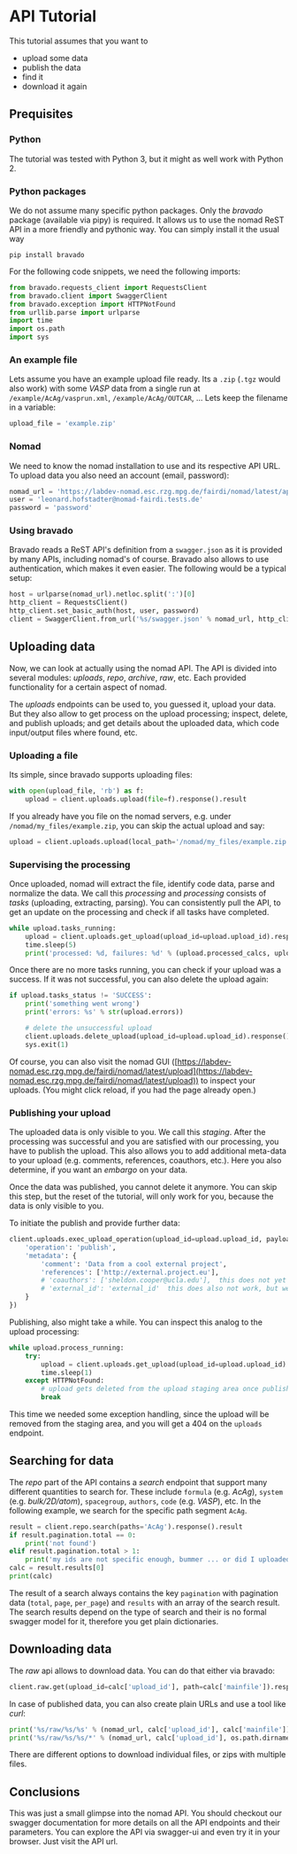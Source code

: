 # API Tutorial

This tutorial assumes that you want to

- upload some data
- publish the data
- find it
- download it again

## Prequisites

### Python
The tutorial was tested with Python 3, but it might as well work with Python 2.

### Python packages
We do not assume many specific python packages. Only the *bravado* package (available
via pipy) is required. It allows us to use the nomad ReST API in a more friendly and
pythonic way. You can simply install it the usual way

```
pip install bravado
```

For the following code snippets, we need the following imports:

```python
from bravado.requests_client import RequestsClient
from bravado.client import SwaggerClient
from bravado.exception import HTTPNotFound
from urllib.parse import urlparse
import time
import os.path
import sys
```

### An example file
Lets assume you have an example upload file ready. Its a `.zip` (`.tgz` would also work)
with some *VASP* data from a single run at `/example/AcAg/vasprun.xml`, `/example/AcAg/OUTCAR`, ...
Lets keep the filename in a variable:

```python
upload_file = 'example.zip'
```

### Nomad
We need to know the nomad installation to use and its respective API URL. To upload
data you also need an account (email, password):

```python
nomad_url = 'https://labdev-nomad.esc.rzg.mpg.de/fairdi/nomad/latest/api'
user = 'leonard.hofstadter@nomad-fairdi.tests.de'
password = 'password'
```

### Using bravado
Bravado reads a ReST API's definition from a `swagger.json` as it is provided by
many APIs, including nomad's of course. Bravado also allows to use authentication,
which makes it even easier. The following would be a typical setup:

```python
host = urlparse(nomad_url).netloc.split(':')[0]
http_client = RequestsClient()
http_client.set_basic_auth(host, user, password)
client = SwaggerClient.from_url('%s/swagger.json' % nomad_url, http_client=http_client)
```

## Uploading data
Now, we can look at actually using the nomad API. The API is divided into several
modules: *uploads*, *repo*, *archive*, *raw*, etc. Each provided functionality for
a certain aspect of nomad.

The *uploads* endpoints can be used to, you guessed it, upload your data. But they
also allow to get process on the upload processing; inspect, delete, and publish uploads;
and get details about the uploaded data, which code input/output files where found, etc.

### Uploading a file

Its simple, since bravado supports uploading files:

```python
with open(upload_file, 'rb') as f:
    upload = client.uploads.upload(file=f).response().result
```

If you already have you file on the nomad servers, e.g. under `/nomad/my_files/example.zip`,
you can skip the actual upload and say:
```python
upload = client.uploads.upload(local_path='/nomad/my_files/example.zip').response().result
```

### Supervising the processing

Once uploaded, nomad will extract the file, identify code data, parse and normalize the
data. We call this *processing* and *processing* consists of *tasks* (uploading, extracting, parsing).
You can consistently pull the API, to get an update on the processing and check if all
tasks have completed.

```python
while upload.tasks_running:
    upload = client.uploads.get_upload(upload_id=upload.upload_id).response().result
    time.sleep(5)
    print('processed: %d, failures: %d' % (upload.processed_calcs, upload.failed_calcs))
```

Once there are no more tasks running, you can check if your upload was a success. If it
was not successful, you can also delete the upload again:
```python
if upload.tasks_status != 'SUCCESS':
    print('something went wrong')
    print('errors: %s' % str(upload.errors))

    # delete the unsuccessful upload
    client.uploads.delete_upload(upload_id=upload.upload_id).response().result
    sys.exit(1)
```

Of course, you can also visit the nomad GUI
([https://labdev-nomad.esc.rzg.mpg.de/fairdi/nomad/latest/upload](https://labdev-nomad.esc.rzg.mpg.de/fairdi/nomad/latest/upload))
to inspect your uploads. (You might click reload, if you had the page already open.)


### Publishing your upload
The uploaded data is only visible to you. We call this *staging*. After the processing
was successful and you are satisfied with our processing, you have to publish the upload.
This also allows you to add additional meta-data to your upload (e.g. comments, references, coauthors, etc.).
Here you also determine, if you want an *embargo* on your data.

Once the data was published, you cannot delete it anymore. You can skip this step, but
the reset of the tutorial, will only work for you, because the data is only visible to you.

To initiate the publish and provide further data:
```python
client.uploads.exec_upload_operation(upload_id=upload.upload_id, payload={
    'operation': 'publish',
    'metadata': {
        'comment': 'Data from a cool external project',
        'references': ['http://external.project.eu'],
        # 'coauthors': ['sheldon.cooper@ucla.edu'],  this does not yet work with emails
        # 'external_id': 'external_id'  this does also not work, but we could implement something like this
    }
})
```

Publishing, also might take a while. You can inspect this analog to the upload processing:

```python
while upload.process_running:
    try:
        upload = client.uploads.get_upload(upload_id=upload.upload_id).response().result
        time.sleep(1)
    except HTTPNotFound:
        # upload gets deleted from the upload staging area once published
        break
```

This time we needed some exception handling, since the upload will be removed from the
staging area, and you will get a 404 on the `uploads` endpoint.


## Searching for data
The *repo* part of the API contains a *search* endpoint that support many different
quantities to search for. These include `formula` (e.g. *AcAg*), `system` (e.g. *bulk/2D/atom*), `spacegroup`, `authors`, `code` (e.g. *VASP*), etc.
In the following example, we search for the specific path segment `AcAg`.

```python
result = client.repo.search(paths='AcAg').response().result
if result.pagination.total == 0:
    print('not found')
elif result.pagination.total > 1:
    print('my ids are not specific enough, bummer ... or did I uploaded stuff multiple times?')
calc = result.results[0]
print(calc)
```

The result of a search always contains the key `pagination` with pagination data (`total`, `page`, `per_page`) and `results` with an array of the search result. The search results depend on
the type of search and their is no formal swagger model for it, therefore you get plain
dictionaries.


## Downloading data
The *raw* api allows to download data. You can do that either via bravado:
```python
client.raw.get(upload_id=calc['upload_id'], path=calc['mainfile']).response()
```

In case of published data, you can also create plain URLs and use a tool like *curl*:
```python
print('%s/raw/%s/%s' % (nomad_url, calc['upload_id'], calc['mainfile']))
print('%s/raw/%s/%s/*' % (nomad_url, calc['upload_id'], os.path.dirname(calc['mainfile'])))
```

There are different options to download individual files, or zips with multiple files.

## Conclusions
This was just a small glimpse into the nomad API. You should checkout our swagger documentation
for more details on all the API endpoints and their parameters. You can explore the
API via swagger-ui and even try it in your browser. Just visit the API url.
